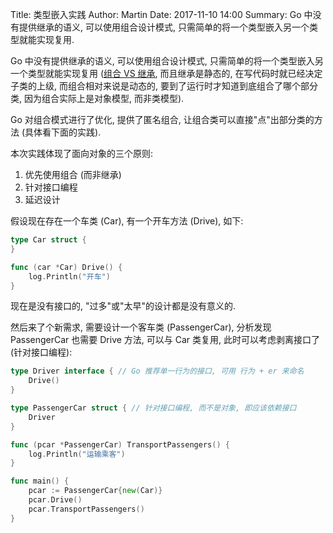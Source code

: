 Title: 类型嵌入实践
Author: Martin
Date: 2017-11-10 14:00
Summary: Go 中没有提供继承的语义, 可以使用组合设计模式, 只需简单的将一个类型嵌入另一个类型就能实现复用.

Go 中没有提供继承的语义, 可以使用组合设计模式, 只需简单的将一个类型嵌入另一个类型就能实现复用 ([组合 VS 继承](http://blog.csdn.net/xuejianing/article/details/6886613), 而且继承是静态的, 在写代码时就已经决定子类的上级, 而组合相对来说是动态的, 要到了运行时才知道到底组合了哪个部分类, 因为组合实际上是对象模型, 而非类模型).

Go 对组合模式进行了优化, 提供了匿名组合, 让组合类可以直接"点"出部分类的方法 (具体看下面的实践).

本次实践体现了面向对象的三个原则:

1. 优先使用组合 (而非继承)
2. 针对接口编程
3. 延迟设计

假设现在存在一个车类 (Car), 有一个开车方法 (Drive), 如下:

```go
type Car struct {
}

func (car *Car) Drive() {
	log.Println("开车")
}
```

现在是没有接口的, "过多"或"太早"的设计都是没有意义的.

然后来了个新需求, 需要设计一个客车类 (PassengerCar), 分析发现 PassengerCar 也需要 Drive 方法, 可以与 Car 类复用, 此时可以考虑剥离接口了 (针对接口编程):

```go
type Driver interface { // Go 推荐单一行为的接口, 可用 行为 + er 来命名
	Drive()
}

type PassengerCar struct { // 针对接口编程, 而不是对象, 即应该依赖接口
	Driver
}

func (pcar *PassengerCar) TransportPassengers() {
	log.Println("运输乘客")
}

func main() {
	pcar := PassengerCar{new(Car)}
	pcar.Drive()
	pcar.TransportPassengers()
}
```
